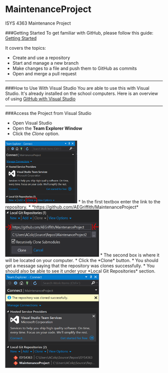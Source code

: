 # MaintenanceProject
ISYS 4363 Maintenance Project

###Getting Started
To get familiar with GitHub, please follow this guide:
[Getting Started](https://guides.github.com/activities/hello-world/) 

It covers the topics:
* Create and use a repository
* Start and manage a new branch
* Make changes to a file and push them to GitHub as commits
* Open and merge a pull request

---
###How to Use With Visual Studio
You are able to use this with Visual Studio. It's already installed on the school computers. Here is an overview of using 
[GitHub with Visual Studio](https://visualstudio.github.com/)

---
###Access the Project from Visual Studio
* Open Visual Studio
* Open the **Team Explorer Window**
* Click the *Clone* option.

<img src="Clone.PNG" width="230" height="200" />
* In the first textbox enter the link to the repository. 
* *https://github.com/AEGriffith/MaintenanceProject*

<img src="LinkToRep.PNG" width="300" height="150" />
* The second box is where it will be located on your computer. 
* Click the *Clone* button. 
* You should get a message saying that the repository was clones successfully.
* You should also be able to see it under your *Local Git Repositories* section.

<img src="SuccessfulLink.PNG" width="300" height="300" />
